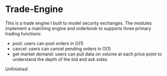 # Trade-Engine
This is a trade engine I built to model security exchanges.
The modules implement a matching engine and orderbook to supports three primary trading functions:
- post: users can post orders in O(1)
- cancel: users can cancel pending orders in O(1)
- get market demand: users can pull data on volume at each price point to understand the depth of the bid and ask sides

Unfinished
